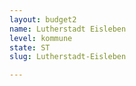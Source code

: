 ```yaml
---
layout: budget2
name: Lutherstadt Eisleben
level: kommune
state: ST
slug: Lutherstadt-Eisleben

---
```



